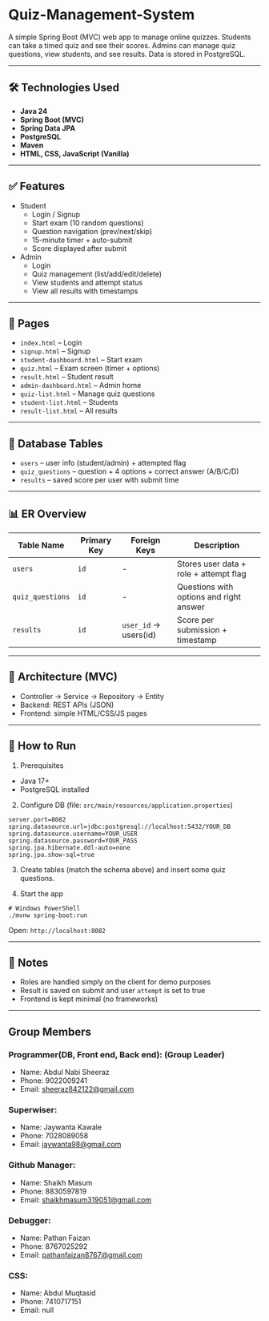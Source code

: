 # Quiz-Management-System

A simple Spring Boot (MVC) web app to manage online quizzes. Students can take a timed quiz and see their scores. Admins can manage quiz questions, view students, and see results. Data is stored in PostgreSQL.

---

## 🛠️ Technologies Used

- **Java 24**
- **Spring Boot (MVC)**
- **Spring Data JPA**
- **PostgreSQL**
- **Maven**
- **HTML, CSS, JavaScript (Vanilla)**

---

## ✅ Features

- Student
  - Login / Signup
  - Start exam (10 random questions)
  - Question navigation (prev/next/skip)
  - 15-minute timer + auto-submit
  - Score displayed after submit
- Admin
  - Login
  - Quiz management (list/add/edit/delete)
  - View students and attempt status
  - View all results with timestamps

---

## 📄 Pages

- `index.html` – Login
- `signup.html` – Signup
- `student-dashboard.html` – Start exam
- `quiz.html` – Exam screen (timer + options)
- `result.html` – Student result
- `admin-dashboard.html` – Admin home
- `quiz-list.html` – Manage quiz questions
- `student-list.html` – Students
- `result-list.html` – All results

---

## 🧱 Database Tables

- `users` – user info (student/admin) + attempted flag
- `quiz_questions` – question + 4 options + correct answer (A/B/C/D)
- `results` – saved score per user with submit time

---

## 📊 ER Overview

| Table Name      | Primary Key | Foreign Keys             | Description                              |
|-----------------|-------------|--------------------------|------------------------------------------|
| `users`         | `id`        | -                        | Stores user data + role + attempt flag   |
| `quiz_questions`| `id`        | -                        | Questions with options and right answer  |
| `results`       | `id`        | `user_id` → users(id)    | Score per submission + timestamp         |

---

## 🧭 Architecture (MVC)

- Controller → Service → Repository → Entity
- Backend: REST APIs (JSON)
- Frontend: simple HTML/CSS/JS pages

---

## 🚀 How to Run

1) Prerequisites
- Java 17+
- PostgreSQL installed

2) Configure DB (file: `src/main/resources/application.properties`)
```
server.port=8082
spring.datasource.url=jdbc:postgresql://localhost:5432/YOUR_DB
spring.datasource.username=YOUR_USER
spring.datasource.password=YOUR_PASS
spring.jpa.hibernate.ddl-auto=none
spring.jpa.show-sql=true
```

3) Create tables (match the schema above) and insert some quiz questions.

4) Start the app
```
# Windows PowerShell
./mvnw spring-boot:run
```
Open: `http://localhost:8082`

---

## 🔎 Notes

- Roles are handled simply on the client for demo purposes
- Result is saved on submit and user `attempt` is set to true
- Frontend is kept minimal (no frameworks)

---

## Group Members
### Programmer(DB, Front end, Back end): (Group Leader)

- Name: Abdul Nabi Sheeraz
- Phone: 9022009241
- Email: sheeraz842122@gmail.com

### Superwiser:

- Name: Jaywanta Kawale
- Phone: 7028089058
- Email: jaywanta98@gmail.com

### Github Manager:

- Name: Shaikh Masum 
- Phone: 8830597819
- Email: shaikhmasum319051@gmail.com

### Debugger:

- Name: Pathan Faizan
- Phone: 8767025292
- Email: pathanfaizan8767@gmail.com

### CSS:

- Name: Abdul Muqtasid
- Phone: 7410717151
- Email: null
